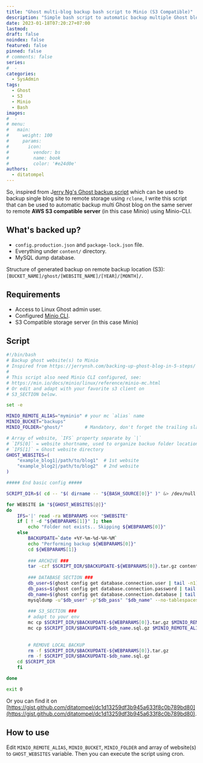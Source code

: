 ```yaml
---
title: "Ghost multi-blog backup bash script to Minio (S3 Compatible)"
description: "Simple bash script to automatic backup multiple Ghost blog on the same server to remote AWS S3 compatible server."
date: 2023-01-18T07:20:27+07:00
lastmod:
draft: false
noindex: false
featured: false
pinned: false
# comments: false
series:
#  - 
categories:
  - SysAdmin
tags:
  - Ghost
  - S3
  - Minio
  - Bash
images:
#  - 
# menu:
#   main:
#     weight: 100
#     params:
#       icon:
#         vendor: bs
#         name: book
#         color: '#e24d0e'
authors:
  - ditatompel
---
```


So, inspired from J[erry Ng's Ghost backup script](https://jerrynsh.com/backing-up-ghost-blog-in-5-steps/) which can be used to backup single blog site to remote storage using `rclone`, I write this script that can be used to automatic backup multi Ghost blog on the same server to remote **AWS S3 compatible server** (in this case Minio) using Minio-CLI.

<!--more-->

## What's backed up?
- `config.production.json` and `package-lock.json` file.
- Everything under `content/` directory.
- MySQL dump database.

Structure of generated backup on remote backup location (S3): `[BUCKET_NAME]/ghost/[WEBSITE_NAME]/[YEAR]/[MONTH]/`.

## Requirements
- Access to Linux Ghost admin user.
- Configured [Minio CLI](https://min.io/docs/minio/linux/reference/minio-mc.html).
- S3 Compatible storage server (in this case Minio)

## Script

```bash
#!/bin/bash
# Backup ghost website(s) to Minio
# Inspired from https://jerrynsh.com/backing-up-ghost-blog-in-5-steps/
# 
# This script also need Minio CLI configured, see:
# https://min.io/docs/minio/linux/reference/minio-mc.html
# Or edit and adapt with your favorite s3 client on
# S3_SECTION below.

set -e

MINIO_REMOTE_ALIAS="myminio" # your mc `alias` name
MINIO_BUCKET="backups"
MINIO_FOLDER="ghost/"        # Mandatory, don't forget the trailing slash at the end

# Array of website, `IFS` property separate by `|`
# `IFS[0]` = website shortname, used to organize backuo folder location on S3
# `IFS[1]` = Ghost website directory
GHOST_WEBSITES=(
    "example_blog1|/path/to/blog1"  # 1st website
    "example_blog2|/path/to/blog2"  # 2nd website
)

##### End basic config #####

SCRIPT_DIR=$( cd -- "$( dirname -- "${BASH_SOURCE[0]}" )" &> /dev/null && pwd )

for WEBSITE in "${GHOST_WEBSITES[@]}"
do
    IFS='|' read -ra WEBPARAMS <<< "$WEBSITE"
    if [ ! -d "${WEBPARAMS[1]}" ]; then
        echo "Folder not exists.. Skipping ${WEBPARAMS[0]}"
    else
        BACKUPDATE=`date +%Y-%m-%d-%H-%M`
        echo "Performing backup ${WEBPARAMS[0]}"
        cd ${WEBPARAMS[1]}
        
        ### ARCHIVE ###
        tar -czf $SCRIPT_DIR/$BACKUPDATE-${WEBPARAMS[0]}.tar.gz content/ config.production.json package-lock.json
        
        ### DATABASE SECTION ###
        db_user=$(ghost config get database.connection.user | tail -n1)
        db_pass=$(ghost config get database.connection.password | tail -n1)
        db_name=$(ghost config get database.connection.database | tail -n1)
        mysqldump -u"$db_user" -p"$db_pass" "$db_name" --no-tablespaces | gzip > "$SCRIPT_DIR/$BACKUPDATE-$db_name.sql.gz"
        
        ### S3_SECTION ###
        # adapt to your env
        mc cp $SCRIPT_DIR/$BACKUPDATE-${WEBPARAMS[0]}.tar.gz $MINIO_REMOTE_ALIAS/$MINIO_BUCKET/$MINIO_FOLDER${WEBPARAMS[0]}/$(date +%Y)/$(date +%m)/$BACKUPDATE-${WEBPARAMS[0]}.tar.gz
        mc cp $SCRIPT_DIR/$BACKUPDATE-$db_name.sql.gz $MINIO_REMOTE_ALIAS/$MINIO_BUCKET/$MINIO_FOLDER${WEBPARAMS[0]}/$(date +%Y)/$(date +%m)/$BACKUPDATE-$db_name.sql.gz
        
        
        # REMOVE LOCAL BACKUP
        rm -f $SCRIPT_DIR/$BACKUPDATE-${WEBPARAMS[0]}.tar.gz
        rm -f $SCRIPT_DIR/$BACKUPDATE-$db_name.sql.gz
	cd $SCRIPT_DIR
    fi

done

exit 0
```
Or you can find it on [https://gist.github.com/ditatompel/dc1d13259df3b945a633f8c0b789bd80](https://gist.github.com/ditatompel/dc1d13259df3b945a633f8c0b789bd80).

## How to use
Edit `MINIO_REMOTE_ALIAS`, `MINIO_BUCKET`, `MINIO_FOLDER` and array of website(s) to `GHOST_WEBSITES` variable. Then you can execute the script using cron.